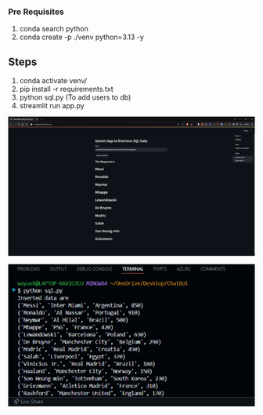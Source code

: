 ### Pre Requisites
1. conda search python
2. conda create -p ./venv python=3.13 -y

## Steps

1. conda activate venv/
2. pip install -r requirements.txt 
3. python sql.py (To add users to db)
4. streamlit run app.py

![alt text](simple-sql-chatbot-using-gemini.png)

![alt text](simple-sql-chatbot-using-gemini-db.png)